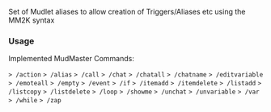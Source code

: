 Set of Mudlet aliases to allow creation of Triggers/Aliases etc using the MM2K syntax

### Usage

Implemented MudMaster Commands:

`> /action`
`> /alias`
`> /call`
`> /chat`
`> /chatall`
`> /chatname`
`> /editvariable`
`> /emoteall`
`> /empty`
`> /event`
`> /if`
`> /itemadd`
`> /itemdelete`
`> /listadd`
`> /listcopy`
`> /listdelete`
`> /loop`
`> /showme`
`> /unchat`
`> /unvariable`
`> /var`
`> /while`
`> /zap`
